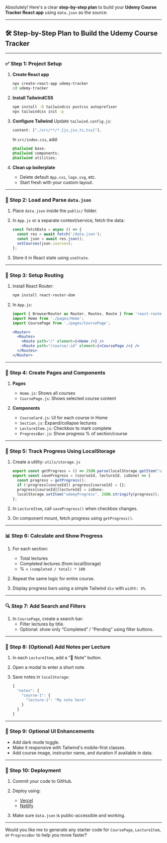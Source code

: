 Absolutely! Here's a clear **step-by-step plan** to build your **Udemy Course Tracker React app** using `data.json` as the source:

---

## 🛠️ Step-by-Step Plan to Build the Udemy Course Tracker

---

### **✅ Step 1: Project Setup**

1. **Create React app**
   ```bash
   npx create-react-app udemy-tracker
   cd udemy-tracker
   ```

2. **Install TailwindCSS**
   ```bash
   npm install -D tailwindcss postcss autoprefixer
   npx tailwindcss init -p
   ```

3. **Configure Tailwind**
   Update `tailwind.config.js`:
   ```js
   content: ["./src/**/*.{js,jsx,ts,tsx}"],
   ```

   In `src/index.css`, add:
   ```css
   @tailwind base;
   @tailwind components;
   @tailwind utilities;
   ```

4. **Clean up boilerplate**
   - Delete default `App.css`, `logo.svg`, etc.
   - Start fresh with your custom layout.

---

### **📁 Step 2: Load and Parse `data.json`**

1. Place `data.json` inside the `public/` folder.

2. In `App.js` or a separate context/service, fetch the data:
   ```js
   const fetchData = async () => {
     const res = await fetch('/data.json');
     const json = await res.json();
     setCourses(json.courses);
   };
   ```

3. Store it in React state using `useState`.

---

### **🔗 Step 3: Setup Routing**

1. Install React Router:
   ```bash
   npm install react-router-dom
   ```

2. In `App.js`:
   ```jsx
   import { BrowserRouter as Router, Routes, Route } from 'react-router-dom';
   import Home from './pages/Home';
   import CoursePage from './pages/CoursePage';

   <Router>
     <Routes>
       <Route path="/" element={<Home />} />
       <Route path="/course/:id" element={<CoursePage />} />
     </Routes>
   </Router>
   ```

---

### **📄 Step 4: Create Pages and Components**

1. **Pages**
   - `Home.js`: Shows all courses
   - `CoursePage.js`: Shows selected course content

2. **Components**
   - `CourseCard.js`: UI for each course in Home
   - `Section.js`: Expand/collapse lectures
   - `LectureItem.js`: Checkbox to mark complete
   - `ProgressBar.js`: Show progress % of section/course

---

### **🧠 Step 5: Track Progress Using LocalStorage**

1. Create a utility: `utils/storage.js`
   ```js
   export const getProgress = () => JSON.parse(localStorage.getItem("udemyProgress")) || {};
   export const saveProgress = (courseId, lectureId, isDone) => {
     const progress = getProgress();
     if (!progress[courseId]) progress[courseId] = {};
     progress[courseId][lectureId] = isDone;
     localStorage.setItem("udemyProgress", JSON.stringify(progress));
   };
   ```

2. In `LectureItem`, call `saveProgress()` when checkbox changes.

3. On component mount, fetch progress using `getProgress()`.

---

### **📊 Step 6: Calculate and Show Progress**

1. For each section:
   - Total lectures
   - Completed lectures (from localStorage)
   - % = `(completed / total) * 100`

2. Repeat the same logic for entire course.

3. Display progress bars using a simple Tailwind `div` with `width: X%`.

---

### **🔍 Step 7: Add Search and Filters**

1. In `CoursePage`, create a search bar:
   - Filter lectures by title.
   - Optional: show only “Completed” / “Pending” using filter buttons.

---

### **📝 Step 8: (Optional) Add Notes per Lecture**

1. In each `LectureItem`, add a “📝 Note” button.

2. Open a modal to enter a short note.

3. Save notes in `localStorage`:
   ```js
   {
     "notes": {
       "course-1": {
         "lecture-1": "My note here"
       }
     }
   }
   ```

---

### **🌙 Step 9: Optional UI Enhancements**

- Add dark mode toggle.
- Make it responsive with Tailwind's mobile-first classes.
- Add course image, instructor name, and duration if available in data.

---

### **🚀 Step 10: Deployment**

1. Commit your code to GitHub.

2. Deploy using:
   - [Vercel](https://vercel.com/)
   - [Netlify](https://netlify.com/)

3. Make sure `data.json` is public-accessible and working.

---

Would you like me to generate any starter code for `CoursePage`, `LectureItem`, or `ProgressBar` to help you move faster?